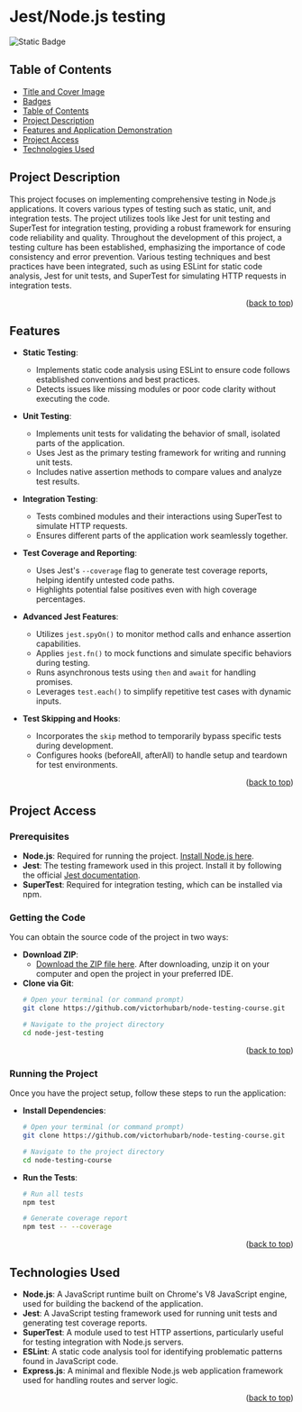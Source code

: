 # Jest/Node.js testing <a name="readme-top"></a>
![Static Badge](https://img.shields.io/badge/status-completed-green?style=for-the-badge)

## Table of Contents 
* [Title and Cover Image](#title-and-cover-image)
* [Badges](#badges)
* [Table of Contents](#table-of-contents)
* [Project Description](#project-description)
* [Features and Application Demonstration](#features-and-application-demonstration)
* [Project Access](#project-access)
* [Technologies Used](#technologies-used)

## Project Description
This project focuses on implementing comprehensive testing in Node.js applications. It covers various types of testing such as static, unit, and integration tests. The project utilizes tools like Jest for unit testing and SuperTest for integration testing, providing a robust framework for ensuring code reliability and quality.
Throughout the development of this project, a testing culture has been established, emphasizing the importance of code consistency and error prevention. Various testing techniques and best practices have been integrated, such as using ESLint for static code analysis, Jest for unit tests, and SuperTest for simulating HTTP requests in integration tests.
<p align="right">(<a href="#readme-top">back to top</a>)</p>
 
## Features
- **Static Testing**:
  - Implements static code analysis using ESLint to ensure code follows established conventions and best practices.
  - Detects issues like missing modules or poor code clarity without executing the code.

- **Unit Testing**:
  - Implements unit tests for validating the behavior of small, isolated parts of the application.
  - Uses Jest as the primary testing framework for writing and running unit tests.
  - Includes native assertion methods to compare values and analyze test results.

- **Integration Testing**:
  - Tests combined modules and their interactions using SuperTest to simulate HTTP requests.
  - Ensures different parts of the application work seamlessly together.

- **Test Coverage and Reporting**:
  - Uses Jest's `--coverage` flag to generate test coverage reports, helping identify untested code paths.
  - Highlights potential false positives even with high coverage percentages.

- **Advanced Jest Features**:
  - Utilizes `jest.spyOn()` to monitor method calls and enhance assertion capabilities.
  - Applies `jest.fn()` to mock functions and simulate specific behaviors during testing.
  - Runs asynchronous tests using `then` and `await` for handling promises.
  - Leverages `test.each()` to simplify repetitive test cases with dynamic inputs.

- **Test Skipping and Hooks**:
  - Incorporates the `skip` method to temporarily bypass specific tests during development.
  - Configures hooks (beforeAll, afterAll) to handle setup and teardown for test environments.
<p align="right">(<a href="#readme-top">back to top</a>)</p>

## Project Access

### Prerequisites
- **Node.js**: Required for running the project. [Install Node.js here](https://nodejs.org/en/download/).
- **Jest**: The testing framework used in this project. Install it by following the official [Jest documentation](https://jestjs.io/docs/en/getting-started).
- **SuperTest**: Required for integration testing, which can be installed via npm.

### Getting the Code
You can obtain the source code of the project in two ways:
- **Download ZIP**:
  - [Download the ZIP file here](https://github.com/victorhubarb/node-jest-testing/archive/refs/heads/main.zip). After downloading, unzip it on your computer and open the project in your preferred IDE.
- **Clone via Git**:
  ```bash
  # Open your terminal (or command prompt)
  git clone https://github.com/victorhubarb/node-testing-course.git
  
  # Navigate to the project directory
  cd node-jest-testing
<p align="right">(<a href="#readme-top">back to top</a>)</p>

### Running the Project
Once you have the project setup, follow these steps to run the application:
- **Install Dependencies**:
  ```bash
  # Open your terminal (or command prompt)
  git clone https://github.com/victorhubarb/node-testing-course.git

  # Navigate to the project directory
  cd node-testing-course

- **Run the Tests**:
  ```bash
  # Run all tests
  npm test

  # Generate coverage report
  npm test -- --coverage
 <p align="right">(<a href="#readme-top">back to top</a>)</p>
 
## Technologies Used

- **Node.js**: A JavaScript runtime built on Chrome's V8 JavaScript engine, used for building the backend of the application.
- **Jest**: A JavaScript testing framework used for running unit tests and generating test coverage reports.
- **SuperTest**: A module used to test HTTP assertions, particularly useful for testing integration with Node.js servers.
- **ESLint**: A static code analysis tool for identifying problematic patterns found in JavaScript code.
- **Express.js**: A minimal and flexible Node.js web application framework used for handling routes and server logic.
<p align="right">(<a href="#readme-top">back to top</a>)</p>
